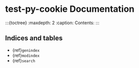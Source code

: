 # test-py-cookie Documentation

:::{toctree}
   :maxdepth: 2
   :caption: Contents:
:::


## Indices and tables

* {ref}`genindex`
* {ref}`modindex`
* {ref}`search`
